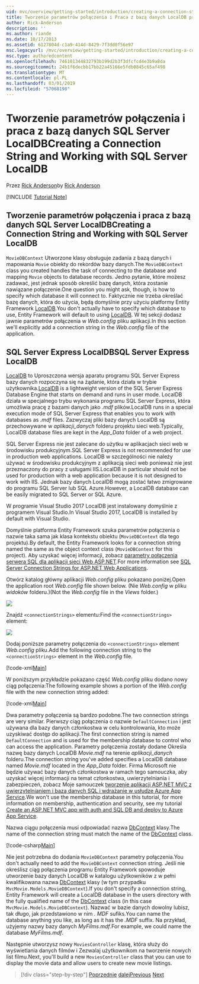 ```yaml
---
uid: mvc/overview/getting-started/introduction/creating-a-connection-string
title: Tworzenie parametrów połączenia i Praca z bazą danych LocalDB programu SQL Server | Dokumentacja firmy Microsoft
author: Rick-Anderson
description: ''
ms.author: riande
ms.date: 10/17/2013
ms.assetid: 6127804d-c1a9-414d-8429-7f3dd0f56e97
msc.legacyurl: /mvc/overview/getting-started/introduction/creating-a-connection-string
msc.type: authoredcontent
ms.openlocfilehash: 746101344832793b199d2b3f3dfcfcd4e3b9a8da
ms.sourcegitcommit: 24b1f6decbb17bb22a45166e5fdb0845c65af498
ms.translationtype: MT
ms.contentlocale: pl-PL
ms.lasthandoff: 03/01/2019
ms.locfileid: "57068198"
---
```

<a name="creating-a-connection-string-and-working-with-sql-server-localdb"></a><span data-ttu-id="3a994-102">Tworzenie parametrów połączenia i praca z bazą danych SQL Server LocalDB</span><span class="sxs-lookup"><span data-stu-id="3a994-102">Creating a Connection String and Working with SQL Server LocalDB</span></span>
====================
<span data-ttu-id="3a994-103">Przez [Rick Anderson]((https://twitter.com/RickAndMSFT))</span><span class="sxs-lookup"><span data-stu-id="3a994-103">by [Rick Anderson]((https://twitter.com/RickAndMSFT))</span></span>

[!INCLUDE [Tutorial Note](sample/code-location.md)]

## <a name="creating-a-connection-string-and-working-with-sql-server-localdb"></a><span data-ttu-id="3a994-104">Tworzenie parametrów połączenia i praca z bazą danych SQL Server LocalDB</span><span class="sxs-lookup"><span data-stu-id="3a994-104">Creating a Connection String and Working with SQL Server LocalDB</span></span>

<span data-ttu-id="3a994-105">`MovieDBContext` Utworzone klasy obsługuje zadania z bazą danych i mapowania `Movie` obiekty do rekordów bazy danych.</span><span class="sxs-lookup"><span data-stu-id="3a994-105">The `MovieDBContext` class you created handles the task of connecting to the database and mapping `Movie` objects to database records.</span></span> <span data-ttu-id="3a994-106">Jedno pytanie, które możesz zadawać, jest jednak sposób określić bazę danych, która zostanie nawiązane połączenie.</span><span class="sxs-lookup"><span data-stu-id="3a994-106">One question you might ask, though, is how to specify which database it will connect to.</span></span> <span data-ttu-id="3a994-107">Faktycznie nie trzeba określać bazę danych, która do użycia, będą domyślnie przy użyciu platformy Entity Framework [LocalDB](https://docs.microsoft.com/sql/database-engine/configure-windows/sql-server-2016-express-localdb).</span><span class="sxs-lookup"><span data-stu-id="3a994-107">You don't actually have to specify which database to use, Entity Framework will default to using [LocalDB](https://docs.microsoft.com/sql/database-engine/configure-windows/sql-server-2016-express-localdb).</span></span> <span data-ttu-id="3a994-108">W tej sekcji dodasz jawnie parametrów połączenia w *Web.config* pliku aplikacji.</span><span class="sxs-lookup"><span data-stu-id="3a994-108">In this section we'll explicitly add a connection string in the *Web.config* file of the application.</span></span>

## <a name="sql-server-express-localdb"></a><span data-ttu-id="3a994-109">SQL Server Express LocalDB</span><span class="sxs-lookup"><span data-stu-id="3a994-109">SQL Server Express LocalDB</span></span>

<span data-ttu-id="3a994-110">[LocalDB](https://docs.microsoft.com/sql/database-engine/configure-windows/sql-server-2016-express-localdb) to Uproszczona wersja aparatu programu SQL Server Express bazy danych rozpoczyna się na żądanie, która działa w trybie użytkownika.</span><span class="sxs-lookup"><span data-stu-id="3a994-110">[LocalDB](https://docs.microsoft.com/sql/database-engine/configure-windows/sql-server-2016-express-localdb) is a lightweight version of the SQL Server Express Database Engine that starts on demand and runs in user mode.</span></span> <span data-ttu-id="3a994-111">LocalDB działa w specjalnego trybu wykonania programu SQL Server Express, która umożliwia pracę z bazami danych jako *.mdf* plików.</span><span class="sxs-lookup"><span data-stu-id="3a994-111">LocalDB runs in a special execution mode of SQL Server Express that enables you to work with databases as *.mdf* files.</span></span> <span data-ttu-id="3a994-112">Zazwyczaj pliki bazy danych LocalDB są przechowywane w *aplikacji\_danych* folderu projektu sieci web.</span><span class="sxs-lookup"><span data-stu-id="3a994-112">Typically, LocalDB database files are kept in the *App\_Data* folder of a web project.</span></span>

<span data-ttu-id="3a994-113">SQL Server Express nie jest zalecane do użytku w aplikacjach sieci web w środowisku produkcyjnym.</span><span class="sxs-lookup"><span data-stu-id="3a994-113">SQL Server Express is not recommended for use in production web applications.</span></span> <span data-ttu-id="3a994-114">LocalDB w szczególności nie należy używać w środowisku produkcyjnym z aplikacją sieci web ponieważ nie jest przeznaczony do pracy z usługami IIS.</span><span class="sxs-lookup"><span data-stu-id="3a994-114">LocalDB in particular should not be used for production with a web application because it is not designed to work with IIS.</span></span> <span data-ttu-id="3a994-115">Jednak bazy danych LocalDB mogą zostać łatwo zmigrowane do programu SQL Server lub SQL Azure.</span><span class="sxs-lookup"><span data-stu-id="3a994-115">However, a LocalDB database can be easily migrated to SQL Server or SQL Azure.</span></span>

<span data-ttu-id="3a994-116">W programie Visual Studio 2017 LocalDB jest instalowany domyślnie z programem Visual Studio.</span><span class="sxs-lookup"><span data-stu-id="3a994-116">In Visual Studio 2017, LocalDB is installed by default with Visual Studio.</span></span>

<span data-ttu-id="3a994-117">Domyślnie platforma Entity Framework szuka parametrów połączenia o nazwie taka sama jak klasa kontekstu obiektu (`MovieDBContext` dla tego projektu).</span><span class="sxs-lookup"><span data-stu-id="3a994-117">By default, the Entity Framework looks for a connection string named the same as the object context class (`MovieDBContext` for this project).</span></span> <span data-ttu-id="3a994-118">Aby uzyskać więcej informacji, zobacz [parametry połączenia serwera SQL dla aplikacji sieci Web ASP.NET](https://msdn.microsoft.com/library/jj653752.aspx).</span><span class="sxs-lookup"><span data-stu-id="3a994-118">For more information see [SQL Server Connection Strings for ASP.NET Web Applications](https://msdn.microsoft.com/library/jj653752.aspx).</span></span>

<span data-ttu-id="3a994-119">Otwórz katalog główny aplikacji *Web.config* pliku pokazano poniżej.</span><span class="sxs-lookup"><span data-stu-id="3a994-119">Open the application root *Web.config* file shown below.</span></span> <span data-ttu-id="3a994-120">(Nie *Web.config* w pliku *widoków* folderu.)</span><span class="sxs-lookup"><span data-stu-id="3a994-120">(Not the *Web.config* file in the *Views* folder.)</span></span>

![](creating-a-connection-string/_static/image1.png)

<span data-ttu-id="3a994-121">Znajdź `<connectionStrings>` elementu:</span><span class="sxs-lookup"><span data-stu-id="3a994-121">Find the `<connectionStrings>` element:</span></span>

![](creating-a-connection-string/_static/image2.png)

<span data-ttu-id="3a994-122">Dodaj poniższe parametry połączenia do `<connectionStrings>` element *Web.config* pliku.</span><span class="sxs-lookup"><span data-stu-id="3a994-122">Add the following connection string to the `<connectionStrings>` element in the *Web.config* file.</span></span>

[!code-xml[Main](creating-a-connection-string/samples/sample1.xml)]

<span data-ttu-id="3a994-123">W poniższym przykładzie pokazano część *Web.config* pliku dodano nowy ciąg połączenia:</span><span class="sxs-lookup"><span data-stu-id="3a994-123">The following example shows a portion of the *Web.config* file with the new connection string added:</span></span>

[!code-xml[Main](creating-a-connection-string/samples/sample2.xml)]

<span data-ttu-id="3a994-124">Dwa parametry połączenia są bardzo podobne.</span><span class="sxs-lookup"><span data-stu-id="3a994-124">The two connection strings are very similar.</span></span> <span data-ttu-id="3a994-125">Pierwszy ciąg połączenia o nazwie `DefaultConnection` i jest używana dla bazy danych członkostwa w celu kontrolowania, kto może uzyskiwać dostęp do aplikacji.</span><span class="sxs-lookup"><span data-stu-id="3a994-125">The first connection string is named `DefaultConnection` and is used for the membership database to control who can access the application.</span></span> <span data-ttu-id="3a994-126">Parametry połączenia zostały dodane Określa nazwę bazy danych LocalDB *Movie.mdf* na terenie *aplikacji\_danych* folderu.</span><span class="sxs-lookup"><span data-stu-id="3a994-126">The connection string you've added specifies a LocalDB database named *Movie.mdf* located in the *App\_Data* folder.</span></span> <span data-ttu-id="3a994-127">Firma Microsoft nie będzie używać bazy danych członkostwa w ramach tego samouczka, aby uzyskać więcej informacji na temat członkostwa, uwierzytelniania i zabezpieczeń, zobacz Moje samouczek [tworzenie aplikacji ASP.NET MVC z uwierzytelnianiem i bazą danych SQL i wdrażanie w usłudze Azure App Service](https://docs.microsoft.com/aspnet/core/security/authorization/secure-data).</span><span class="sxs-lookup"><span data-stu-id="3a994-127">We won't use the membership database in this tutorial, for more information on membership, authentication and security, see my tutorial [Create an ASP.NET MVC app with auth and SQL DB and deploy to Azure App Service](https://docs.microsoft.com/aspnet/core/security/authorization/secure-data).</span></span>

<span data-ttu-id="3a994-128">Nazwa ciągu połączenia musi odpowiadać nazwa [DbContext](https://msdn.microsoft.com/library/system.data.entity.dbcontext(v=vs.103).aspx) klasy.</span><span class="sxs-lookup"><span data-stu-id="3a994-128">The name of the connection string must match the name of the [DbContext](https://msdn.microsoft.com/library/system.data.entity.dbcontext(v=vs.103).aspx) class.</span></span>

[!code-csharp[Main](creating-a-connection-string/samples/sample3.cs?highlight=15)]

<span data-ttu-id="3a994-129">Nie jest potrzebna do dodania `MovieDBContext` parametry połączenia.</span><span class="sxs-lookup"><span data-stu-id="3a994-129">You don't actually need to add the `MovieDBContext` connection string.</span></span> <span data-ttu-id="3a994-130">Jeśli nie określisz ciąg połączenia programu Entity Framework spowoduje utworzenie bazy danych LocalDB w katalogu użytkowników z w pełni kwalifikowana nazwa [DbContext](https://msdn.microsoft.com/library/system.data.entity.dbcontext(v=vs.103).aspx) klasy (w tym przypadku `MvcMovie.Models.MovieDBContext`).</span><span class="sxs-lookup"><span data-stu-id="3a994-130">If you don't specify a connection string, Entity Framework will create a LocalDB database in the users directory with the fully qualified name of the [DbContext](https://msdn.microsoft.com/library/system.data.entity.dbcontext(v=vs.103).aspx) class (in this case `MvcMovie.Models.MovieDBContext`).</span></span> <span data-ttu-id="3a994-131">Nazwać w bazie danych dowolny lubisz, tak długo, jak przedstawiono w nim *. MDF* sufiks.</span><span class="sxs-lookup"><span data-stu-id="3a994-131">You can name the database anything you like, as long as it has the *.MDF* suffix.</span></span> <span data-ttu-id="3a994-132">Na przykład, użyjemy nazwy bazy danych *MyFilms.mdf*.</span><span class="sxs-lookup"><span data-stu-id="3a994-132">For example, we could name the database *MyFilms.mdf*.</span></span>

<span data-ttu-id="3a994-133">Następnie utworzysz nowy `MoviesController` klasę, która służy do wyświetlania danych filmów i Zezwalaj użytkownikom na tworzenie nowych list filmu.</span><span class="sxs-lookup"><span data-stu-id="3a994-133">Next, you'll build a new `MoviesController` class that you can use to display the movie data and allow users to create new movie listings.</span></span>

> [!div class="step-by-step"]
> <span data-ttu-id="3a994-134">[Poprzednie](adding-a-model.md)
> [dalej](accessing-your-models-data-from-a-controller.md)</span><span class="sxs-lookup"><span data-stu-id="3a994-134">[Previous](adding-a-model.md)
[Next](accessing-your-models-data-from-a-controller.md)</span></span>
